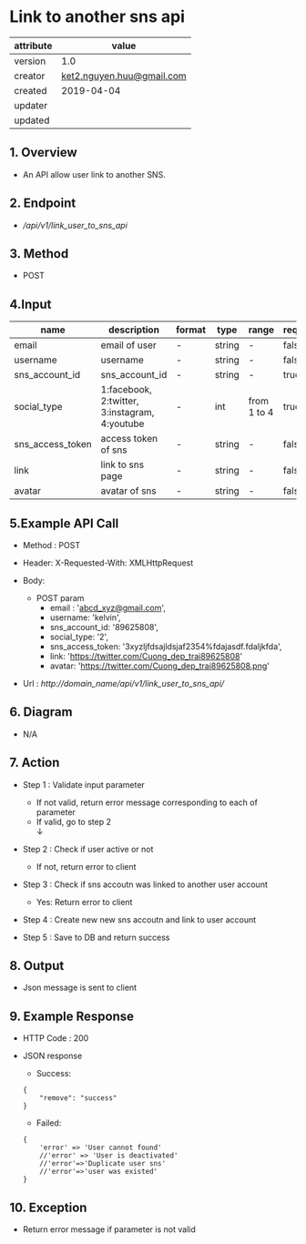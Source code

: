 # Link to another sns api   

| attribute | value |
|-----------|-------|
| version   | 1.0   |
| creator   | ket2.nguyen.huu@gmail.com |
| created   | 2019-04-04 |
| updater   | 
| updated   |  |

## 1. Overview 

- An API allow user link to another SNS.

## 2. Endpoint

- */api/v1/link_user_to_sns_api*

## 3. Method

- POST

## 4.Input 

name  | description| format | type | range | required
--- | ---| ---| ---|---|---
email|email of user|-|string|-|false 
username|username|-|string|-|false
sns_account_id|sns_account_id|-|string|-|true
social_type|1:facebook, 2:twitter, 3:instagram, 4:youtube|-|int|from 1 to 4|true
sns_access_token|access token of sns|-|string|-|false
link|link to sns page|-|string|-|false
avatar|avatar of sns|-|string|-|false

## 5.Example API Call

- Method : POST

- Header: X-Requested-With: XMLHttpRequest

- Body: 
    - POST param
        - email : 'abcd_xyz@gmail.com',
        - username: 'kelvin',
        - sns_account_id: '89625808',
        - social_type: '2',
        - sns_access_token: '3xyzljfdsajldsjaf2354%fdajasdf.fdaljkfda',
        - link: 'https://twitter.com/Cuong_dep_trai89625808'
        - avatar: 'https://twitter.com/Cuong_dep_trai89625808.png'
        
- Url : *http://domain_name/api/v1/link_user_to_sns_api/*

## 6. Diagram 

- N/A

## 7. Action

- Step 1 : Validate input parameter
    + If not valid, return error message corresponding to each of parameter
    + If valid, go to step 2          
    ↓
    
- Step 2 : Check if user active or not
    + If not, return error to client 
- Step 3 : Check if sns accoutn was linked to another user account
   + Yes: Return error to client              
- Step 4 : Create new new sns accoutn and link to user account

- Step 5 : Save to DB and return success

## 8. Output

- Json message is sent to client  

## 9. Example Response 

- HTTP Code : 200

- JSON response 
    
    + Success:
    
    ```
    {
        "remove": "success"
    }
    ```
    
    + Failed: 
    
    ```
    {
        'error' => 'User cannot found'
        //'error' => 'User is deactivated'
        //'error'=>'Duplicate user sns'
        //'error'=>'user was existed'
    }
    ```

## 10. Exception

- Return error message if parameter is not valid 
